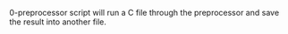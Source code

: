 0-preprocessor script will run a C file through the preprocessor and save the result into another file.

